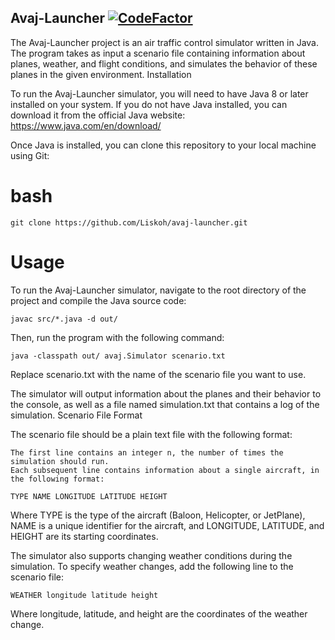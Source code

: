 ## Avaj-Launcher [![CodeFactor](https://www.codefactor.io/repository/github/liskoh/avaj-launcher/badge)](https://www.codefactor.io/repository/github/liskoh/avaj-launcher)

The Avaj-Launcher project is an air traffic control simulator written in Java. The program takes as input a scenario file containing information about planes, weather, and flight conditions, and simulates the behavior of these planes in the given environment.
Installation

To run the Avaj-Launcher simulator, you will need to have Java 8 or later installed on your system. If you do not have Java installed, you can download it from the official Java website: https://www.java.com/en/download/

Once Java is installed, you can clone this repository to your local machine using Git:

# bash

    git clone https://github.com/Liskoh/avaj-launcher.git

# Usage

To run the Avaj-Launcher simulator, navigate to the root directory of the project and compile the Java source code:

    javac src/*.java -d out/

Then, run the program with the following command:

    java -classpath out/ avaj.Simulator scenario.txt

Replace scenario.txt with the name of the scenario file you want to use.

The simulator will output information about the planes and their behavior to the console, as well as a file named simulation.txt that contains a log of the simulation.
Scenario File Format

The scenario file should be a plain text file with the following format:

    The first line contains an integer n, the number of times the simulation should run.
    Each subsequent line contains information about a single aircraft, in the following format:

    TYPE NAME LONGITUDE LATITUDE HEIGHT

Where TYPE is the type of the aircraft (Baloon, Helicopter, or JetPlane), NAME is a unique identifier for the aircraft, and LONGITUDE, LATITUDE, and HEIGHT are its starting coordinates.

The simulator also supports changing weather conditions during the simulation. To specify weather changes, add the following line to the scenario file:

    WEATHER longitude latitude height

Where longitude, latitude, and height are the coordinates of the weather change.